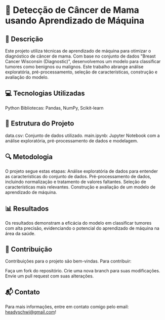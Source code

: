 # 🧬 Detecção de Câncer de Mama usando Aprendizado de Máquina

## 📝 Descrição
Este projeto utiliza técnicas de aprendizado de máquina para otimizar o diagnóstico de câncer de mama. Com base no conjunto de dados "Breast Cancer Wisconsin (Diagnostic)", desenvolvemos um modelo para classificar tumores como benignos ou malignos. Este trabalho abrange análise exploratória, pré-processamento, seleção de características, construção e avaliação do modelo.

## 💻 Tecnologias Utilizadas
Python
Bibliotecas: Pandas, NumPy, Scikit-learn

## 📂 Estrutura do Projeto
data.csv: Conjunto de dados utilizado.
main.ipynb: Jupyter Notebook com a análise exploratória, pré-processamento de dados e modelagem.

## 🔍 Metodologia

O projeto segue estas etapas:
Análise exploratória de dados para entender as características do conjunto de dados.
Pré-processamento de dados, incluindo normalização e tratamento de valores faltantes.
Seleção de características mais relevantes.
Construção e avaliação de um modelo de aprendizado de máquina.

## 📊 Resultados
Os resultados demonstram a eficácia do modelo em classificar tumores com alta precisão, evidenciando o potencial do aprendizado de máquina na área da saúde.

## 👐 Contribuição
Contribuições para o projeto são bem-vindas. Para contribuir:

Faça um fork do repositório.
Crie uma nova branch para suas modificações.
Envie um pull request com suas alterações.

## 📬 Contato
Para mais informações, entre em contato comigo pelo email: headyschwi@gmail.com!
